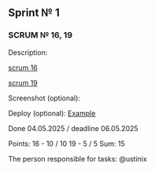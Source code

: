 ## Sprint № 1
### SCRUM № 16, 19

Description: 

[scrum 16](https://github.com/rolling-scopes-school/tasks/blob/master/tasks/eCommerce-Application/Sprints/Sprint1/RSS-ECOMM-1_13.md)

[scrum 19](https://github.com/rolling-scopes-school/tasks/blob/master/tasks/eCommerce-Application/Sprints/Sprint1/RSS-ECOMM-1_16.md)

Screenshot (optional):

Deploy (optional): [Example](www.google.com)

Done 04.05.2025 / deadline 06.05.2025

Points: 
16 - 10 / 10
19 - 5 / 5
Sum: 15

The person responsible for tasks: @ustinix
